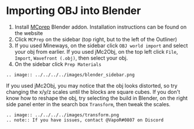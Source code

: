 <!---
title: Importing OBJ into Blender
path: /buildtheearth/rendering/blender
version: 1.0.0
authors:
    - @VapoR
--->

# Importing OBJ into Blender

1. Install [MCprep](https://theduckcow.com/dev/blender/mcprep/) Blender addon. Installation instructions can be found on the website
2. Click `MCPrep` on the sidebar (top right, but to the left of the Outliner)
3. If you used Mineways, on the sidebar click `OBJ world import` and select your obj from earlier. If you used jMc2Obj, on the top left click `File`, `Import`, `Wavefront (.obj)`, then select your obj.
4. On the sidebar click `Prep Materials` 
```eval_rst
.. image:: ../../../../images/blender_sidebar.png
``` 
If you used jMc2Obj, you may notice that the obj looks distorted, so try changing the x/y/z scales until the blocks are square cubes.
If you don't know how to reshape the obj, try selecting the build in Blender, on the right side panel enter in the search box `Transform`, then tweak the scales.
```eval_rst
.. image:: ../../../../images/transform.png
.. note:: If you have issues, contact @VapoR#0807 on Discord
```
